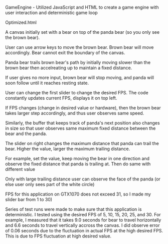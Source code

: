GameEngine - Utilized JavaScript and HTML to create a game engine with user interaction and deterministic game loop

Optimized.html

A canvas initially set with a bear on top of the panda bear (so you only see the brown bear).
	
User can use arrow keys to move the brown bear. Brown bear will move accordingly. Bear cannot exit the boundary of the canvas.
	
Panda bear trails brown bear's path by initially moving slower than the brown bear then accelreating up to maintain a fixed distance.
	
If user gives no more input, brown bear will stop moving, and panda will soon follow until it reaches resting state.
	
User can change the first slider to change the desired FPS. The code constantly updates current FPS, displays it on top left.
	
If FPS changes (change in desired value or hardware), then the brown bear takes larger step accordingly, and thus user observes same speed.
	
Similarly, the buffer that keeps track of panda's next position also changes in size so that user observes same maximum fixed distance between the bear and the panda.
	
The slider on right changes the maximum distance that panda can trail the bear. Higher the value, larger the maximum trailing distance.
	
For example, set the value, keep moving the bear in one direction and observe the fixed distance that panda is trailing at. Then do same with different value
	
Only with large trailing distance user can observe the face of the panda (or else user only sees part of the white circle)
		
FPS for this application on GTX1070 does not exceed 31, so I made my slider bar from 1 to 30)
	
Series of test runs were made to make sure that this application is deterministic. I tested using the desired FPS of 5, 10, 15, 20, 25, and 30.
For example, I measured that it takes 9.0 seconds for bear to travel horizontally and 6.6 seconds to travel vertically accross the canvas.
I did observe error of 0.06 seconds due to the fluctuation in actual FPS at the high desired FPS. This is due to FPS fluctuation at high desired value.
